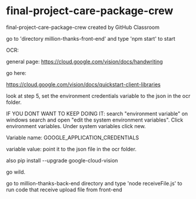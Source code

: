 # final-project-care-package-crew
final-project-care-package-crew created by GitHub Classroom

go to 'directory million-thanks-front-end' and type 'npm start' to start

OCR:

general page:
https://cloud.google.com/vision/docs/handwriting

go here:

https://cloud.google.com/vision/docs/quickstart-client-libraries

look at step 5, set the environment credentials variable to the json in the ocr folder.

IF YOU DONT WANT TO KEEP DOING IT: search "environment variable" on windows search and open "edit the system environment variables". Click environment variables. Under system variables click new.

Variable name: GOOGLE_APPLICATION_CREDENTIALS

variable value: point it to the json file in the ocr folder.

also pip install --upgrade google-cloud-vision

go wild.

go to million-thanks-back-end directory and type 'node receiveFile.js' to run code that receive upload file from front-end